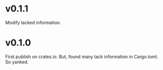 # v0.1.1
Modify lacked information.

# v0.1.0
First publish on crates.io. But, found many lack information in Cargo.toml. So yanked.
